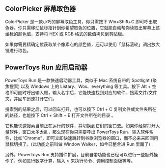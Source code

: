 ## ColorPicker 屏幕取色器

ColorPicker 是一款小巧的屏幕取色工具，你只需按下 Win+Shift+C 即可呼出取色器。你只需移动鼠标指针到你希望取色的位置，它就能自动帮你读取出屏幕上该坐标的颜色值，支持将 HEX 或 RGB 格式的数值拷贝到剪贴板。

如果你需要精确定位获取某个像素点的颜色值，还可以使用「鼠标滚轮」调出放大镜进行取色。

## PowerToys Run 应用启动器

PowerToys Run 是一款快速启动器工具，类似于 Mac 系统自带的 Spotlight (聚焦搜索) 以及 Windows 上的 Listary、Wox、everything 等工具。按下 Alt + 空格即可随时呼出输入框，输入名字后，它能快速找到对应的软件、搜索文件/文件夹，并回车迅速打开它们。

搜索到的结果之后，可以回车打开，也可以按下 Ctrl + C 复制文件或文件夹所在的路径，也能按下 Ctrl + Shift + E 打开文件所在的目录 。

它也能快速搜索当前正在运行的软件，并切换到它们的窗口去。如果你经常打开大量软件，窗口太多太乱，那么现在你只需要呼出 PowerToys Run，输入软件名称，比如“Chrome”，即可立即快速跳转到谷歌浏览器的窗口，而不必来来回回用鼠标切换了。(此功能之前叫做 Window Walker，如今已整合进 Run 里面了)

另外，PowerToys Run 支持插件扩展，目前自带功能也已经可以进行一些额外操作了，例如进行数字计算，输入 > 来执行命令、调用控制面板等等。